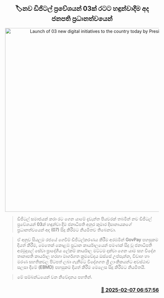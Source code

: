<p align='center'><b><h2 align='center' title='Launch of 03 new digital initiatives to the country today by President'>🏷නව ඩිජිටල් ප්‍රවේශයන් 03ක් රටට හඳුන්වාදීම අද ජනපති ප්‍රධානත්වයෙන්</h2></b></p>
<p align='center'><img src='https://helakuru.sgp1.cdn.digitaloceanspaces.com/esana/images/lib/digitalsrilanka.jpg' width='600' alt='Launch of 03 new digital initiatives to the country today by President'></p>

> ඩිජිටල් සමාජයක් කරා රට ගෙන යාමේ දැවැන්ත පියවරක් තබමින් නව ඩිජිටල් ප්‍රවේශයන් 03ක් හඳුන්වා දීම ජනාධිපති අනුර කුමාර දිසානායකගේ ප්‍රධානත්වයෙන් අද (07) සිදු කිරීමට නියමිතව තිබෙනවා.

> ඒ අනුව සියලුම රජයේ ගෙවීම් ඩිජිටල්කරණය කිරීම අරඹමින් GovPay පහසුකම දියත් කිරීම, මෙතෙක් කොළඹ ප්‍රධාන කාර්යාලයෙන් පමණක් සිදු වූ ජනාධිපති අරමුදලේ සේවා ප්‍රාදේශීය ලේකම් කාර්යාල මට්ටම දක්වා ගෙන යාම සහ විදේශ තානාපති කාර්යාල හරහා මාර්ගගත ක්‍රමවේදය ඔස්සේ උප්පැන්න, විවාහ හා මරණ සහතිකවල පිටපත් ලබා ගැනීමට විදේශගත ශ්‍රී ලාංකිකයන්ට අවස්ථාව සලසා දීමේ (EBMD) පහසුකම දියත් කිරීම මෙලෙස සිදු කිරීමට නියමිතයි.

> මේ සම්බන්ධයෙන් වන නිවේදනය පහතින්.



<h3 align='right'><a href='https://www.helakuru.lk/esana/p/107251/'>📅 2025-02-07 06:57:56</a></h3>
